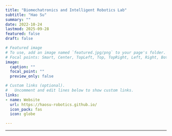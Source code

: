 ```yaml
---
title: "Biomechatronics and Intelligent Robotics Lab"
subtitle: "Hao Su"
summary: ""
date: 2022-10-24
lastmod: 2025-09-28
featured: false
draft: false

# Featured image
# To use, add an image named `featured.jpg/png` to your page's folder.
# Focal points: Smart, Center, TopLeft, Top, TopRight, Left, Right, BottomLeft, Bottom, BottomRight.
image:
  caption: ""
  focal_point: ""
  preview_only: false

# Custom links (optional).
#   Uncomment and edit lines below to show custom links.
links:
- name: Website
  url: https://haosu-robotics.github.io/
  icon_pack: fas
  icon: globe

---
```




---